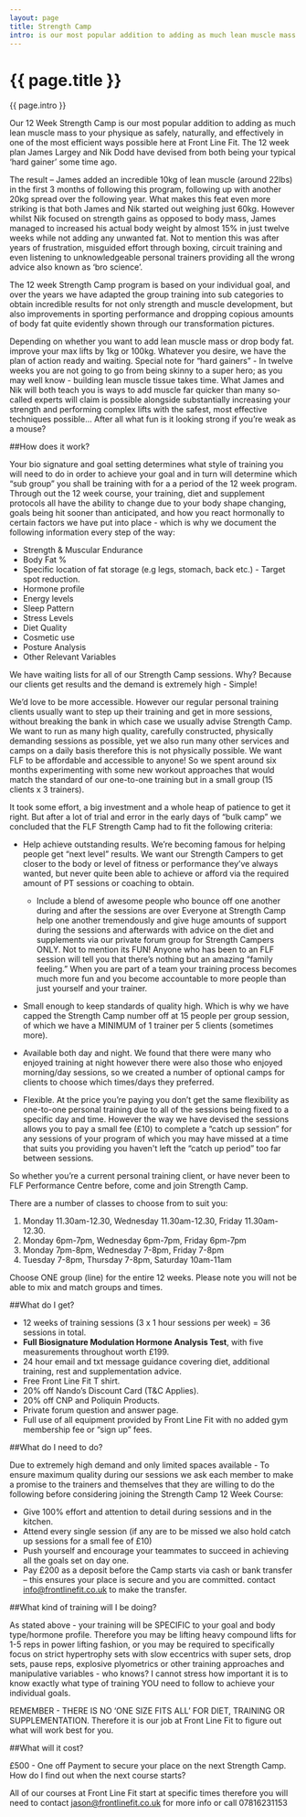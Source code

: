 ```yaml
---
layout: page
title: Strength Camp
intro: is our most popular addition to adding as much lean muscle mass to your physique as safely, naturally, and effectively
---
```


<div class="jumbotron">
	<h1>{{ page.title }}</h1>
	<p class="lead">{{ page.intro }}</p>
</div>

Our 12 Week Strength Camp is our most popular addition to adding as much lean muscle mass to your physique as safely, naturally, and effectively in one of the most efficient ways possible here at Front Line Fit.
The 12 week plan James Largey and Nik Dodd have devised from both being your typical ‘hard gainer’ some time ago.


The result – James added an incredible 10kg of lean muscle (around 22lbs) in the first 3 months of following this program, following up with another 20kg spread over the following year. What makes this feat even more striking is that both James and Nik started out weighing just 60kg. However whilst Nik focused on strength gains as opposed to body mass, James managed to increased his actual body weight by almost 15% in just twelve weeks while not adding any unwanted fat. Not to mention this was after years of frustration, misguided effort through boxing, circuit training and even listening to unknowledgeable personal trainers providing all the wrong advice also known as ‘bro science’.


The 12 week Strength Camp program is based on your individual goal, and over the years we have adapted the group training into sub categories to obtain incredible results for not only strength and muscle development, but also improvements in sporting performance and dropping copious amounts of body fat quite evidently shown through our transformation pictures.  


Depending on whether you want to add lean muscle mass or drop body fat. improve your max lifts by 1kg or 100kg. Whatever you desire, we have the plan of action ready and waiting. 
Special note for “hard gainers” - In twelve weeks you are not going to go from being skinny to a super hero; as you may well know - building lean muscle tissue takes time. What James and Nik will both teach you is ways to add muscle far quicker than many so-called experts will claim is possible alongside substantially increasing your strength and performing complex lifts with the safest, most effective techniques possible... After all what fun is it looking strong if you’re weak as a mouse?

##How does it work?

Your bio signature and goal setting determines what style of training you will need to do in order to achieve your goal and in turn will determine which “sub group” you shall be training with for a a period of the 12 week program. Through out the 12 week course, your training, diet and supplement protocols all have the ability to change due to your body shape changing, goals being hit sooner than anticipated, and how you react hormonally to certain factors we have put into place - which is why we document the following information every step of the way:

- Strength & Muscular Endurance
- Body Fat %
- Specific location of fat storage (e.g legs, stomach, back etc.) - Target spot reduction.
- Hormone profile
- Energy levels
- Sleep Pattern
- Stress Levels
- Diet Quality
- Cosmetic use
- Posture Analysis
- Other Relevant Variables


We have waiting lists for all of our Strength Camp sessions. Why? Because our clients get results and the demand is extremely high - Simple!


We’d love to be more accessible. However our regular personal training clients usually want to step up their training and get in more sessions, without breaking the bank in which case we usually advise Strength Camp. We want to run as many high quality, carefully constructed, physically demanding sessions as possible, yet we also run many other services and camps on a daily basis therefore this is not physically possible. We want FLF to be affordable and accessible to anyone! So we spent around six months experimenting with some new workout approaches that would match the standard of our one-to-one training but in a small group (15 clients x 3 trainers).


It took some effort, a big investment and a whole heap of patience to get it right. But after a lot of trial and error in the early days of “bulk camp” we concluded that the FLF Strength Camp had to fit the following criteria:

- Help achieve outstanding results. We’re becoming famous for helping people get “next level” results. We want our Strength Campers to get closer to the body or level of fitness or performance they’ve always wanted, but never quite been able to achieve or afford via the required amount of PT sessions or coaching to obtain.
	- Include a blend of awesome people who bounce off one another during and after the sessions are over 
		Everyone at Strength Camp help one another tremendously and give huge amounts of support during the sessions and afterwards with advice on the diet and supplements via our private forum group for Strength Campers ONLY. Not to mention its FUN! Anyone who has been to an FLF session will tell you that there’s nothing but an amazing “family feeling.” When you are part of a team your training process becomes much more fun and you become accountable to more people than just yourself and your trainer.

- Small enough to keep standards of quality high. Which is why we have capped the Strength Camp number off at 15 people per group session, of which we have a MINIMUM of 1 trainer per 5 clients (sometimes more).

- Available both day and night. We found that there were many who enjoyed training at night however there were also those who enjoyed morning/day sessions, so we created a number of optional camps for clients to choose which times/days they preferred.

- Flexible. At the price you’re paying you don’t get the same flexibility as one-to-one personal training due to all of the sessions being fixed to a specific day and time. However the way we have devised the sessions allows you to pay a small fee (£10) to complete a “catch up session” for any sessions of your program of which you may have missed at a time that suits you providing you haven't left the “catch up period” too far between sessions.

So whether you’re a current personal training client, or have never been to FLF Performance Centre before, come and join Strength Camp.

There are a number of classes to choose from to suit you:
1. Monday 11.30am-12.30, Wednesday 11.30am-12.30, Friday 11.30am-12.30.
2. Monday 6pm-7pm, Wednesday 6pm-7pm, Friday 6pm-7pm
3. Monday 7pm-8pm, Wednesday 7-8pm, Friday 7-8pm
4. Tuesday 7-8pm, Thursday 7-8pm, Saturday 10am-11am

Choose ONE  group (line) for the entire 12 weeks. Please note you will not be able to mix and match groups and times.

##What do I get?

- 12 weeks of training sessions (3 x 1 hour sessions per week) = 36 sessions in total.
- **Full Biosignature Modulation Hormone Analysis Test**, with five measurements throughout worth £199.
- 24 hour email and txt message guidance covering diet, additional training, rest and supplementation advice.
- Free Front Line Fit T shirt. 
- 20% off Nando’s Discount Card (T&C Applies).
- 20% off CNP and Poliquin Products.
- Private forum question and answer page.
- Full use of all equipment provided by Front Line Fit with no added gym membership fee or “sign up” fees.

##What do I need to do?

Due to extremely high demand and only limited spaces available - To ensure maximum quality during our sessions we ask each member to make a promise to the trainers and themselves that they are willing to do the following before considering joining the Strength Camp 12 Week Course:

- Give 100% effort and attention to detail during sessions and in the kitchen. 
- Attend every single session (if any are to be missed we also hold catch up sessions for a small fee of £10) 
- Push yourself and encourage your teammates to succeed in achieving all the goals set on day one. 
- Pay £200 as a deposit before the Camp starts via cash or bank transfer – this ensures your place is secure and you are committed. contact info@frontlinefit.co.uk to make the transfer.

##What kind of training will I be doing?

As stated above - your training will be SPECIFIC to your goal and body type/hormone profile. Therefore you may be lifting heavy compound lifts for 1-5 reps in power lifting fashion, or you may be required to specifically focus on strict hypertrophy sets with slow eccentrics with super sets, drop sets, pause reps, explosive plyometrics or other training approaches and manipulative variables - who knows? I cannot stress how important it is to know exactly what type of training YOU need to follow to achieve your individual goals.

REMEMBER - THERE IS NO ‘ONE SIZE FITS ALL’ FOR DIET, TRAINING OR SUPPLEMENTATION. Therefore it is our job at Front Line Fit to figure out what will work best for you.

##What will it cost?

£500 - One off Payment to secure your place on the next Strength Camp.
How do I find out when the next course starts?

All of our courses at Front Line Fit start at specific times therefore you will need to contact jason@frontlinefit.co.uk for more info or call 07816231153

